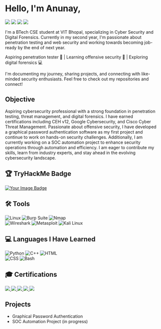 # Hello, I'm Anunay,
<a href="https://www.linkedin.com/in/anunay-goyal/"><img src="https://img.shields.io/badge/-LinkedIn-0072b1?&style=for-the-badge&logo=linkedin&logoColor=white" /></a>
<a href="https://x.com/GoyalAnunay"><img src="https://img.shields.io/badge/Twitter-1DA1F2?style=for-the-badge&logo=twitter&logoColor=white" /></a> <a href="https://www.instagram.com/goyal_anunay/"><img src="https://img.shields.io/badge/Instagram-E4405F?style=for-the-badge&logo=instagram&logoColor=white" /></a>  <a href="https://tryhackme.com/p/Li4x"><img src="https://img.shields.io/badge/TryHackMe-Red?style=for-the-badge&logo=tryhackme&logoColor=white" /></a> 



I'm a BTech CSE student at VIT Bhopal, specializing in Cyber Security and Digital Forensics. Currently in my second year, I'm passionate about penetration testing and web security and working towards becoming job-ready by the end of next year. 

Aspiring penetration tester 🚀  | Learning offensive security  🔐 | Exploring digital forensics  💻

I'm documenting my journey, sharing projects, and connecting with like-minded security enthusiasts. Feel free to check out my repositories and connect!



## Objective

Aspiring cybersecurity professional with a strong foundation in penetration testing, threat management, and digital forensics. I have earned certifications including CEH v12, Google Cybersecurity, and Cisco Cyber Threat Management. Passionate about offensive security, I have developed a graphical password authentication software as my first project and continue to work on hands-on security challenges. Additionally, I am currently working on a SOC automation project to enhance security operations through automation and efficiency. I am eager to contribute my skills, learn from industry experts, and stay ahead in the evolving cybersecurity landscape.

## 🏆 TryHackMe Badge  

<a href="https://tryhackme.com/p/Li4x">
    <img src="https://tryhackme-badges.s3.amazonaws.com/Li4x.png" alt="Your Image Badge" />
</a>


## 🛠 Tools  

![Linux](https://img.shields.io/badge/Linux-FCC624?style=for-the-badge&logo=linux&logoColor=black) 
 ![Burp Suite](https://img.shields.io/badge/Burp_Suite-FF6800?style=for-the-badge&logo=burp-suite&logoColor=white)  ![Nmap](https://img.shields.io/badge/Nmap-0040FF?style=for-the-badge&logo=nmap&logoColor=white)   
 ![Wireshark](https://img.shields.io/badge/Wireshark-1679A7?style=for-the-badge&logo=wireshark&logoColor=white)  ![Metasploit](https://img.shields.io/badge/Metasploit-0075A7?style=for-the-badge&logo=metasploit&logoColor=white)  ![Kali Linux](https://img.shields.io/badge/Kali_Linux-557C94?style=for-the-badge&logo=kali-linux&logoColor=white) 

## 💻 Languages I Have Learned  

![Python](https://img.shields.io/badge/Python-3776AB?style=for-the-badge&logo=python&logoColor=white)   ![C++](https://img.shields.io/badge/C++-00599C?style=for-the-badge&logo=c%2B%2B&logoColor=white)   ![HTML](https://img.shields.io/badge/HTML5-E34F26?style=for-the-badge&logo=html5&logoColor=white)  
![CSS](https://img.shields.io/badge/CSS3-1572B6?style=for-the-badge&logo=css3&logoColor=white)  ![Bash](https://img.shields.io/badge/Bash-121011?style=for-the-badge&logo=gnu-bash&logoColor=white)  


## 🎓 Certifications  

<a href="https://github.com/GoyalAnunay/GoyalAnunay/blob/main/certificates/ECC-CEH-Certificate.pdf">
    <img src="https://img.shields.io/badge/CEH v12-B31312?style=for-the-badge&logo=ceh&logoColor=white" />
</a>  

<a href="https://coursera.org/share/13fa041c4c941c97697c33d540bb9462">
    <img src="https://img.shields.io/badge/Google Cyber Security-4285F4?style=for-the-badge&logo=google&logoColor=white" />
</a>  

<a href="https://www.credly.com/badges/8dd80293-4f33-42b0-9aa2-96aa69288267/public_url">
    <img src="https://img.shields.io/badge/Cisco Intro to Cyber Security-0866C6?style=for-the-badge&logo=cisco&logoColor=white" />
</a>  

<a href="https://www.credly.com/badges/61f87f07-ec09-4b9c-a554-a61c308527dd/public_url">
    <img src="https://img.shields.io/badge/Cisco Cyber Threat Management-0866C6?style=for-the-badge&logo=cisco&logoColor=white" />
</a>  


<a href="https://coursera.org/share/20e61cb77f5946a9a7b13c1340871f16">
    <img src="https://img.shields.io/badge/Bits and Bytes of Networking-2A73CC?style=for-the-badge&logo=coursera&logoColor=white" />
</a>  


## Projects
- Graphical Password Authentication
- SOC Automation Project (in progress)
